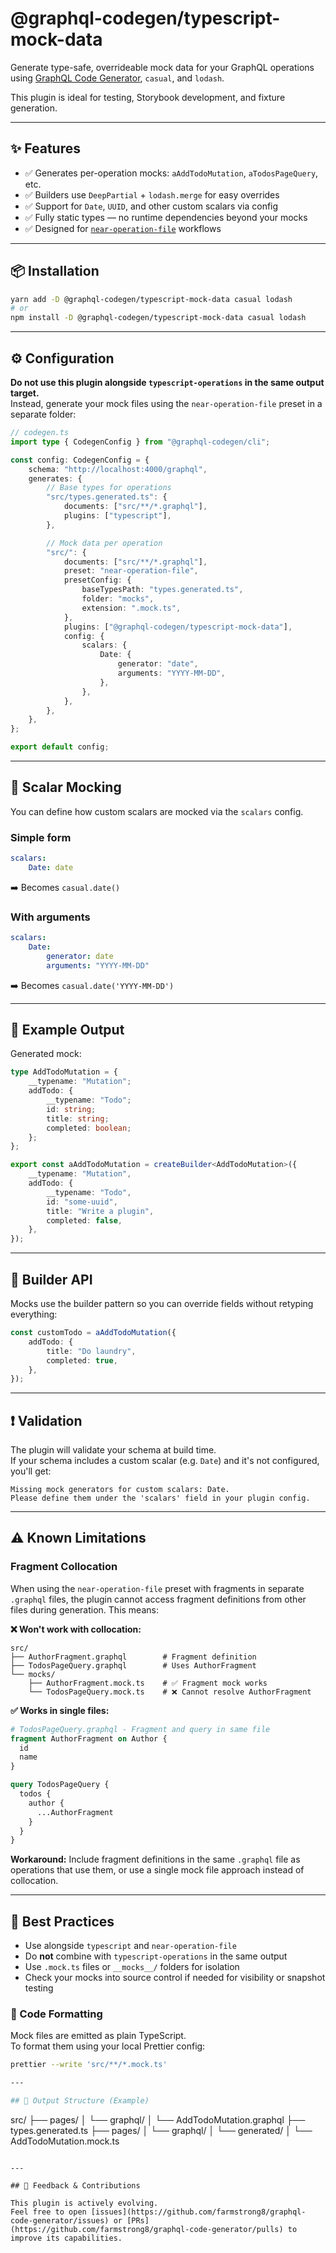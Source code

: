 # @graphql-codegen/typescript-mock-data

Generate type-safe, overrideable mock data for your GraphQL operations using [GraphQL Code Generator](https://the-guild.dev/graphql/codegen), `casual`, and `lodash`.

This plugin is ideal for testing, Storybook development, and fixture generation.

---

## ✨ Features

- ✅ Generates per-operation mocks: `aAddTodoMutation`, `aTodosPageQuery`, etc.
- ✅ Builders use `DeepPartial` + `lodash.merge` for easy overrides
- ✅ Support for `Date`, `UUID`, and other custom scalars via config
- ✅ Fully static types — no runtime dependencies beyond your mocks
- ✅ Designed for [`near-operation-file`](https://the-guild.dev/graphql/codegen/plugins/presets/near-operation-file) workflows

---

## 📦 Installation

```bash
yarn add -D @graphql-codegen/typescript-mock-data casual lodash
# or
npm install -D @graphql-codegen/typescript-mock-data casual lodash
```

---

## ⚙️ Configuration

**Do not use this plugin alongside `typescript-operations` in the same output target.**  
Instead, generate your mock files using the `near-operation-file` preset in a separate folder:

```ts
// codegen.ts
import type { CodegenConfig } from "@graphql-codegen/cli";

const config: CodegenConfig = {
    schema: "http://localhost:4000/graphql",
    generates: {
        // Base types for operations
        "src/types.generated.ts": {
            documents: ["src/**/*.graphql"],
            plugins: ["typescript"],
        },

        // Mock data per operation
        "src/": {
            documents: ["src/**/*.graphql"],
            preset: "near-operation-file",
            presetConfig: {
                baseTypesPath: "types.generated.ts",
                folder: "mocks",
                extension: ".mock.ts",
            },
            plugins: ["@graphql-codegen/typescript-mock-data"],
            config: {
                scalars: {
                    Date: {
                        generator: "date",
                        arguments: "YYYY-MM-DD",
                    },
                },
            },
        },
    },
};

export default config;
```

---

## 🔧 Scalar Mocking

You can define how custom scalars are mocked via the `scalars` config.

### Simple form

```yaml
scalars:
    Date: date
```

➡️ Becomes `casual.date()`

### With arguments

```yaml
scalars:
    Date:
        generator: date
        arguments: "YYYY-MM-DD"
```

➡️ Becomes `casual.date('YYYY-MM-DD')`

---

## 🧱 Example Output

Generated mock:

```ts
type AddTodoMutation = {
    __typename: "Mutation";
    addTodo: {
        __typename: "Todo";
        id: string;
        title: string;
        completed: boolean;
    };
};

export const aAddTodoMutation = createBuilder<AddTodoMutation>({
    __typename: "Mutation",
    addTodo: {
        __typename: "Todo",
        id: "some-uuid",
        title: "Write a plugin",
        completed: false,
    },
});
```

---

## 🔁 Builder API

Mocks use the builder pattern so you can override fields without retyping everything:

```ts
const customTodo = aAddTodoMutation({
    addTodo: {
        title: "Do laundry",
        completed: true,
    },
});
```

---

## ❗ Validation

The plugin will validate your schema at build time.  
If your schema includes a custom scalar (e.g. `Date`) and it's not configured, you'll get:

```
Missing mock generators for custom scalars: Date.
Please define them under the 'scalars' field in your plugin config.
```

---

## ⚠️ Known Limitations

### Fragment Collocation

When using the `near-operation-file` preset with fragments in separate `.graphql` files, the plugin cannot access fragment definitions from other files during generation. This means:

**❌ Won't work with collocation:**
```
src/
├── AuthorFragment.graphql        # Fragment definition
├── TodosPageQuery.graphql        # Uses AuthorFragment
└── mocks/
    ├── AuthorFragment.mock.ts    # ✅ Fragment mock works
    └── TodosPageQuery.mock.ts    # ❌ Cannot resolve AuthorFragment
```

**✅ Works in single files:**
```graphql
# TodosPageQuery.graphql - Fragment and query in same file
fragment AuthorFragment on Author {
  id
  name
}

query TodosPageQuery {
  todos {
    author {
      ...AuthorFragment
    }
  }
}
```

**Workaround:** Include fragment definitions in the same `.graphql` file as operations that use them, or use a single mock file approach instead of collocation.

---

## 🧪 Best Practices

- Use alongside `typescript` and `near-operation-file`
- Do **not** combine with `typescript-operations` in the same output
- Use `.mock.ts` files or `__mocks__/` folders for isolation
- Check your mocks into source control if needed for visibility or snapshot testing

### 🧼 Code Formatting

Mock files are emitted as plain TypeScript.  
To format them using your local Prettier config:

```bash
prettier --write 'src/**/*.mock.ts'

---

## 📂 Output Structure (Example)

```

src/
├── pages/
│ └── graphql/
│ └── AddTodoMutation.graphql
├── types.generated.ts
├── pages/
│ └── graphql/
│ └── generated/
│ └── AddTodoMutation.mock.ts

```

---

## 💬 Feedback & Contributions

This plugin is actively evolving.
Feel free to open [issues](https://github.com/farmstrong8/graphql-code-generator/issues) or [PRs](https://github.com/farmstrong8/graphql-code-generator/pulls) to improve its capabilities.
